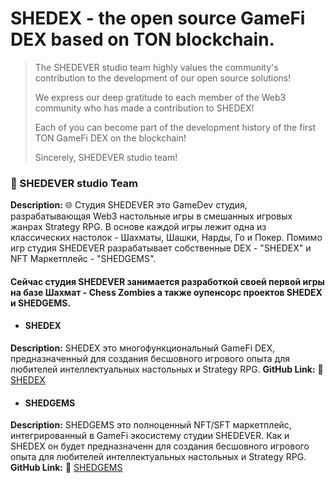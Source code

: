 # SHEDEX - the open source GameFi DEX based on TON blockchain.

> The SHEDEVER studio team highly values the community's contribution to the development of our open source solutions!
> 
> We express our deep gratitude to each member of the Web3 community who has made a contribution to SHEDEX!
> 
> Each of you can become part of the development history of the first TON GameFi DEX on the blockchain!
> 
> Sincerely, SHEDEVER studio team!

### 📁 SHEDEVER studio Team

**Description:** 🌐 Студия SHEDEVER это GameDev студия, разрабатывающая Web3 настольные игры в смешанных игровых жанрах Strategy RPG. В основе каждой игры лежит одна из классических настолок - Шахматы, Шашки, Нарды, Го и Покер. Помимо игр студия SHEDEVER разрабатывает собственные DEX - "SHEDEX" и NFT Маркетплейс - "SHEDGEMS".

#### Сейчас студия SHEDEVER занимается разработкой своей первой игры на базе Шахмат - **Chess Zombies** а также оупенсорс проектов **SHEDEX** и **SHEDGEMS**.

- #### SHEDEX
**Description:** SHEDEX это многофункциональный GameFi DEX, предназначенный для создания бесшовного игрового опыта для любителей интеллектуальных настольных и Strategy RPG.
  **GitHub Link:** 🔗 [SHEDEX](https://github.com/SHEDEVERstudio/SHEDEX-hack-ton-berfest)

- #### SHEDGEMS
**Description:** SHEDGEMS это полноценный NFT/SFT маркетплейс, интегрированный в GameFi 
 экосистему студии SHEDEVER. Как и SHEDEX он будет предназначенн для создания бесшовного игрового опыта для любителей интеллектуальных настольных и Strategy RPG.
  **GitHub Link:** 🔗 [SHEDGEMS](https://github.com/SHEDEVERstudio/SHEDGEMS-hack-ton-berfest)
